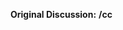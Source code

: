 <!--
---- ⛔ STOP!
----
---- This project supports GitHub's new Discussions feature!
---- Issues are handled a little bit differently than you might be used to.
----
---- ❗️ Don't start by creating a new issue. Instead, create a discussion:
----   🔎 Search Existing:   https://github.com/pikapkg/snowpack/discussions
----   📝 Create New:        https://github.com/pikapkg/snowpack/discussions/category_choices
----
---- More information on how our team manages issues & discussions:
----   https://github.com/pikapkg/snowpack/discussions/613#discussioncomment-41103
--->

**Original Discussion:** <!-- URL to discussion -->
**/cc** <!-- @mention everyone from discussion -->
